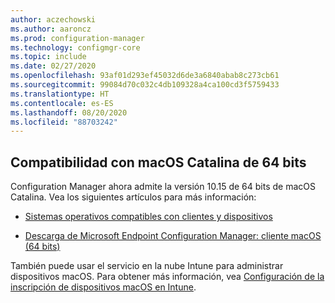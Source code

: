 ```yaml
---
author: aczechowski
ms.author: aaroncz
ms.prod: configuration-manager
ms.technology: configmgr-core
ms.topic: include
ms.date: 02/27/2020
ms.openlocfilehash: 93af01d293ef45032d6de3a6840abab8c273cb61
ms.sourcegitcommit: 99084d70c032c4db109328a4ca100cd3f5759433
ms.translationtype: HT
ms.contentlocale: es-ES
ms.lasthandoff: 08/20/2020
ms.locfileid: "88703242"
---
```

## <a name="support-for-64-bit-macos-catalina"></a><a name="bkmk_mac"></a> Compatibilidad con macOS Catalina de 64 bits

<!--3696246-->

Configuration Manager ahora admite la versión 10.15 de 64 bits de macOS Catalina. Vea los siguientes artículos para más información:

- [Sistemas operativos compatibles con clientes y dispositivos](../../../../plan-design/configs/supported-operating-systems-for-clients-and-devices.md#mac-computers)

- [Descarga de Microsoft Endpoint Configuration Manager: cliente macOS (64 bits)](https://www.microsoft.com/download/details.aspx?id=100850)

También puede usar el servicio en la nube Intune para administrar dispositivos macOS. Para obtener más información, vea [Configuración de la inscripción de dispositivos macOS en Intune](/intune/enrollment/macos-enroll).
